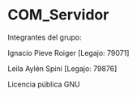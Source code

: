 # COM_Servidor

Integrantes del grupo:

Ignacio Pieve Roiger   [Legajo: 79071]

Leila Aylén Spini      [Legajo: 79876]



Licencia pública GNU
